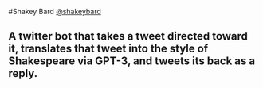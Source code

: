 #Shakey Bard [@shakeybard](https://twitter.com/shakeybard)
## A twitter bot that takes a tweet directed toward it, translates that tweet into the style of Shakespeare via GPT-3, and tweets its back as a reply.
